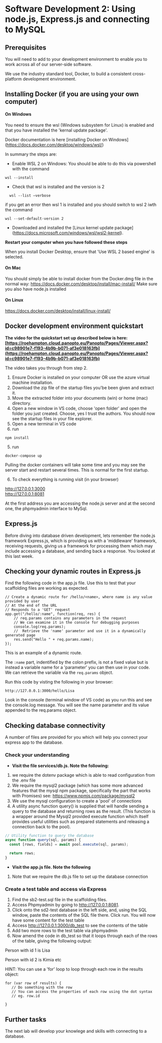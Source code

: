 # Software Development 2: Using node.js, Express.js and connecting to MySQL

## Prerequisites

You will need to add to your development environment to enable you to work across all of our server-side software.

We use the industry  standard tool, Docker, to build a consistent cross-platform development environment.

## Installing Docker (if you are using your own computer)

#### On Windows

You need to ensure the wsl (Windows subsystem for Linux) is enabled and that you have installed the 'kernal update package'. 

Docker documentation is here  [installing Docker on Windows] (https://docs.docker.com/desktop/windows/wsl/)

In summary the steps are:

   * Enable WSL 2 on Windows: You should be able to do this via powershell with the command
   
```
wsl --install
```

   * Check that wsl is installed and the version is 2
```
  wsl --list –verbose
```

if you get an error then wsl 1 is installed and you should switch to wsl 2 iwth the command

```
wsl --set-default-version 2
```


  * Downloaded and installed the [Linux kernel update package] (https://docs.microsoft.com/windows/wsl/wsl2-kernel).

__Restart your computer when you have followed these steps__

When you install Docker Desktop, ensure that 'Use WSL 2 based engine' is selected.


#### On Mac

You should simply be able to install docker from the Docker.dmg file in the normal way: https://docs.docker.com/desktop/install/mac-install/
Make sure you also have node.js installed


#### On Linux

https://docs.docker.com/desktop/install/linux-install/



## Docker development environment quickstart

__The video for the quickstart set up described below is here: [https://roehampton.cloud.panopto.eu/Panopto/Pages/Viewer.aspx?id=c98901e7-f193-4b9b-b071-af3e018163fb](https://roehampton.cloud.panopto.eu/Panopto/Pages/Viewer.aspx?id=c98901e7-f193-4b9b-b071-af3e018163fb)__

The video takes you through from step 2.

1. Ensure Docker is installed on your computer OR use the azure virtual machine installation.
2. Download the zip file of the startup files you'be been given and extract it.
3. Move the extracted folder into your documents (win) or home (mac) directory.
2. Open a new window in VS code, choose 'open folder' and open the folder you just created. Choose, yes I trust the authors.  You should now see the startup files in your file explorer.
3. Open a new terminal in VS code
4. run 

```npm install```


5. run 

```docker-compose up```


Pulling the docker containers will take some time and you may see the server start and restart several times.  This is normal for the first startup.

6. To check everything is running visit (in your browser)

http://127.0.0.1:3000  
http://127.0.0.1:8081  

At the first address you are accessing the node.js server and at the second one, the phpmyadmin interface to MySql.


## Express.js

Before diving into database driven development, lets remember the node.js framework Express.js, which is providing us with a 'middleware' framework, receiving requests, giving us a framework for processing them which may include accessing a database, and sending back a response.  You looked at this last week.


## Checking your dynamic routes in Express.js

Find the following code in the app.js file. Use this to test that your scaffolding files are working as expected.

```
// Create a dynamic route for /hello/<name>, where name is any value provided by user
// At the end of the URL
// Responds to a 'GET' request
app.get("/hello/:name", function(req, res) {
    // req.params contains any parameters in the request
    // We can examine it in the console for debugging purposes
    console.log(req.params);
    //  Retrieve the 'name' parameter and use it in a dynamically generated page
    res.send("Hello " + req.params.name);
});
```

This is an example of a dynamic route. 

The ```:name``` part, indentified by the colon prefix, is not a fixed value but is instead a variable name for a 'parameter' you can then use in your code. We can retrieve the variable via the ```req.params``` object. 

Run this code by visting the following in your browser:

```
http://127.0.0.1:3000/hello/Lisa
```

Look in the console (terminal window of VS code) as you run this and see the console.log message.  You will see the name parameter and its value appended to the req.params object.


## Checking database connectivity

A number of files are provided for you which will help you connect your express app to the database.

### Check your understanding

  * __Visit the file services/db.js.  Note the following:__ 
 
   1. we require the dotenv package which is able to read configuration from the .env file
   2. We require the mysql2 package (which has some more advanced features that the mysql npm package, specifically the part that works with Promises) see: https://www.npmjs.com/package/mysql2
   3. We use the mysql configuration to create a 'pool' of connections
   4. A utility async function query() is supplied that will handle sending a query to the database and returning rows as the result. (This function is a wrapper around the Mysql2 provided execute function which itself provides useful utilities such as prepared statements and releasing a connection back to the pool).
   
```js
// Utility function to query the database
async function query(sql, params) {
  const [rows, fields] = await pool.execute(sql, params);

  return rows;
}
```
   
  * __Visit the app.js file. Note the following__
  
   1. Note that we require the db.js file to set up the database connection
   

### Create a test table and access via Express

   1. Find the sb2-test.sql file in the scaffolding files.
   2. Access Phpmyadmin by going to http://127.0.0.1:8081.
   3. Click onto the sd2-test database in the left side, and, using the SQL    window, paste the contents of the SQL file there.  Click run. You will now have some content for the test table
   4. Access http://127.0.0.1:3000/db_test to see the contents of the table
   5. Add two more rows to the test table via phpmyadmin
   6. Now amend the code in db_test so that it loops through each of the rows of the table, giving the following output:
   
Person with id 1 is Lisa

Person with id 2 is Kimia
etc

HINT:  You can use a 'for' loop to loop through each row in the results object:

```
for (var row of results) {
   // Do something with the row
   // You can access the properties of each row using the dot syntax
   // eg. row.id

}
```
  
   
   
## Further tasks
 
The next lab will develop your knowlege and skills with connecting to a database.
